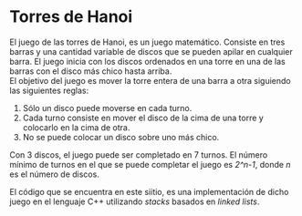 # Torres de Hanoi

El juego de las torres de Hanoi, es un juego matemático. Consiste en tres barras y una cantidad variable de discos que se pueden apilar en cualquier barra.
El juego inicia con los discos ordenados en una torre en una de las barras con el disco más chico hasta arriba.  
El objetivo del juego es mover la torre entera de una barra a otra siguiendo las siguientes reglas:
1. Sólo un disco puede moverse en cada turno.
2. Cada turno consiste en mover el disco de la cima de una torre y colocarlo en la cima de otra.
3. No se puede colocar un disco sobre uno más chico.

Con 3 discos, el juego puede ser completado en 7 turnos. El número mínimo de turnos en el que se puede completar el juego es _2^n-1_, donde _n_ es el número de discos.

El código que se encuentra en este siitio, es una implementación de dicho juego en el lenguaje C++ utilizando _stacks_ basados en _linked lists_.